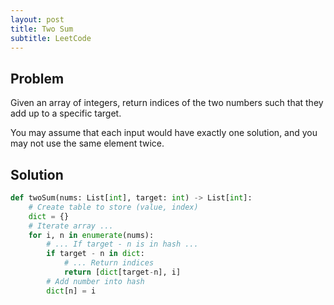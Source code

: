 ```yaml
---
layout: post
title: Two Sum
subtitle: LeetCode
---
```


## Problem
Given an array of integers, return indices of the two numbers such that they add up to a specific target.

You may assume that each input would have exactly one solution, and you may not use the same element twice.

## Solution
```python
def twoSum(nums: List[int], target: int) -> List[int]:
    # Create table to store (value, index)
    dict = {}
    # Iterate array ...
    for i, n in enumerate(nums):
        # ... If target - n is in hash ...
        if target - n in dict:
            # ... Return indices
            return [dict[target-n], i]
        # Add number into hash
        dict[n] = i
```
